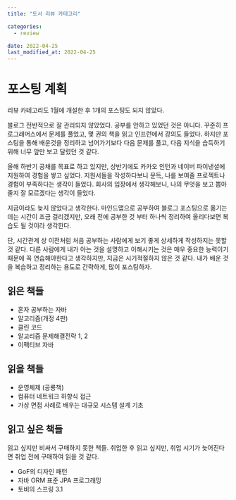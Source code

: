 ```yaml
---
title: "도서 리뷰 카테고리"

categories:
  - review

date: 2022-04-25
last_modified_at: 2022-04-25
---
```


# 포스팅 계획

 리뷰 카테고리도 1월에 개설한 후 1개의 포스팅도 되지 않았다.

 블로그 전반적으로 잘 관리되지 않았었다. 공부를 안하고 있었던 것은 아니다. 꾸준히 프로그래머스에서 문제를 풀었고, 몇 권의 책을 읽고 인프런에서 강의도 들었다. 하지만 포스팅을 통해 배운것을 정리하고 넘어가기보다 다음 문제를 풀고, 다음 지식을 습득하기 위해 너무 앞만 보고 달렸던 것 같다.

 올해 하반기 공채를 목표로 하고 있지만, 상반기에도 카카오 인턴과 네이버 파이낸셜에 지원하여 경험을 쌓고 싶었다. 지원서들을 작성하다보니 문득, 나를 보여줄 프로젝트나 경험이 부족하다는 생각이 들었다. 회사의 입장에서 생각해보니, 나의 무엇을 보고 뽑아줄지 잘 모르겠다는 생각이 들었다.

 지금이라도 늦지 않았다고 생각한다. 마인드맵으로 공부하여 블로그 포스팅으로 옮기는데는 시간이 조금 걸리겠지만, 오래 전에 공부한 것 부터 하나씩 정리하여 올리다보면 복습도 될 것이라 생각한다.

 단, 시간관계 상 이전처럼 처음 공부하는 사람에게 보기 좋게 상세하게 작성하지는 못할 것 같다. 다른 사람에게 내가 아는 것을 설명하고 이해시키는 것은 매우 중요한 능력이기 때문에 꼭 연습해야한다고 생각하지만, 지금은 시기적절하지 않은 것 같다. 내가 배운 것을 복습하고 정리하는 용도로 간략하게, 많이 포스팅하자.



## 읽은 책들

* 혼자 공부하는 자바
* 알고리즘(개정 4판)
* 클린 코드
* 알고리즘 문제해결전략 1, 2
* 이펙티브 자바



## 읽을 책들

* 운영체제 (공룡책)
* 컴퓨터 네트워크 하향식 접근
* 가상 면접 사례로 배우는 대규모 시스템 설계 기초



## 읽고 싶은 책들

읽고 싶지만 비싸서 구매하지 못한 책들. 취업한 후 읽고 싶지만, 취업 시기가 늦어진다면 취업 전에 구매하여 읽을 것 같다.

* GoF의 디자인 패턴
* 자바 ORM 표준 JPA 프로그래밍
* 토비의 스프링 3.1